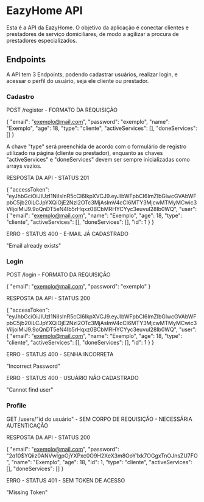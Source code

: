 # EazyHome API

Esta é a API da EazyHome. O objetivo da aplicação é conectar clientes e prestadores de serviço domiciliares, de modo a agilizar a procura de prestadores especializados.

## Endpoints

A API tem 3 Endpoints, podendo cadastrar usuários, realizar login, e acessar o perfil do usuário, seja ele cliente ou prestador.

### Cadastro

POST /register - FORMATO DA REQUISIÇÃO

{
"email": "exemplo@mail.com",
"password": "exemplo",
"name": "Exemplo",
"age": 18,
"type": "cliente",
"activeServices": [],
"doneServices": []
}

A chave "type" será preenchida de acordo com o formulário de registro utilizado na página (cliente ou prestador), enquanto as chaves "activeServices" e "doneServices" devem ser sempre inicializadas como arrays vazios.

RESPOSTA DA API - STATUS 201

{
"accessToken": "eyJhbGciOiJIUzI1NiIsInR5cCI6IkpXVCJ9.eyJlbWFpbCI6ImZlbGlwcGVAbWFpbC5jb20iLCJpYXQiOjE2NzI2OTc3MjAsImV4cCI6MTY3MjcwMTMyMCwic3ViIjoiMiJ9.9oQnDT5eN4Ib5rHqxz0BCbMRHYCYyc3euvuI28lb0WQ",
"user": {
"email": "exemplo@mail.com",
"name": "Exemplo",
"age": 18,
"type": "cliente",
"activeServices": [],
"doneServices": [],
"id": 1
}
}

ERRO - STATUS 400 - E-MAIL JÁ CADASTRADO

"Email already exists"

### Login

POST /login - FORMATO DA REQUISIÇÃO

{
"email": "exemplo@mail.com",
"password": "exemplo"
}

RESPOSTA DA API - STATUS 200

{
"accessToken": "eyJhbGciOiJIUzI1NiIsInR5cCI6IkpXVCJ9.eyJlbWFpbCI6ImZlbGlwcGVAbWFpbC5jb20iLCJpYXQiOjE2NzI2OTc3MjAsImV4cCI6MTY3MjcwMTMyMCwic3ViIjoiMiJ9.9oQnDT5eN4Ib5rHqxz0BCbMRHYCYyc3euvuI28lb0WQ",
"user": {
"email": "exemplo@mail.com",
"name": "Exemplo",
"age": 18,
"type": "cliente",
"activeServices": [],
"doneServices": [],
"id": 1
}
}

ERRO - STATUS 400 - SENHA INCORRETA

"Incorrect Password"

ERRO - STATUS 400 - USUÁRIO NÃO CADASTRADO

"Cannot find user"

### Profile

GET /users/"id do usuário" - SEM CORPO DE REQUISIÇÃO - NECESSÁRIA AUTENTICAÇÃO

RESPOSTA DA API - STATUS 200

{
"email": "exemplo@mail.com",
"password": "$2a$10$YQiiz0ANVwIgpOjYXPxc0O9H2XeX3m8OoY1xk7OGgxTnOJnsZU7FO",
"name": "Exemplo",
"age": 18,
"id": 1,
"type": "cliente",
"activeServices": [],
"doneServices": []
}

ERRO - STATUS 401 - SEM TOKEN DE ACESSO

"Missing Token"
